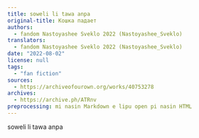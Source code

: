 ```yaml
---
title: soweli li tawa anpa
original-title: Кошка падает
authors:
  - fandom Nastoyashee Sveklo 2022 (Nastoyashee_Sveklo)
translators:
  - fandom Nastoyashee Sveklo 2022 (Nastoyashee_Sveklo)
date: "2022-08-02"
license: null
tags:
  - "fan fiction"
sources:
  - https://archiveofourown.org/works/40753278
archives:
  - https://archive.ph/ATRnv
preprocessing: mi nasin Markdown e lipu open pi nasin HTML
---
```


soweli li tawa anpa

